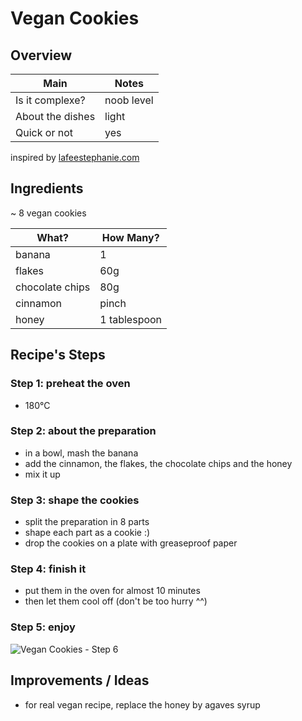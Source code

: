 # Vegan Cookies


## Overview

Main             | Notes
---------------- | ----------
Is it complexe?  | noob level
About the dishes | light
Quick or not     | yes

inspired by [lafeestephanie.com](http://www.lafeestephanie.com/2017/04/recette-des-cookies-aux-flocons-davoine.html)


## Ingredients

~ 8 vegan cookies

What?           | How Many?
--------------- | ---------------
banana          | 1
flakes          | 60g
chocolate chips | 80g
cinnamon        | pinch
honey           | 1 tablespoon


## Recipe's Steps

### Step 1: preheat the oven

* 180°C

### Step 2: about the preparation

* in a bowl, mash the banana
* add the cinnamon, the flakes, the chocolate chips and the honey
* mix it up

### Step 3: shape the cookies

* split the preparation in 8 parts
* shape each part as a cookie :)
* drop the cookies on a plate with greaseproof paper

### Step 4: finish it

* put them in the oven for almost 10 minutes
* then let them cool off (don't be too hurry ^^)

### Step 5: enjoy

![Vegan Cookies - Step 6](./images/vegan_cookies-01.jpeg)


## Improvements / Ideas

* for real vegan recipe, replace the honey by agaves syrup
